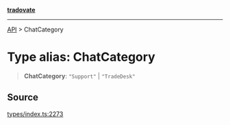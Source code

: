 [**tradovate**](../README.md)

***

[API](../API.md) > ChatCategory

# Type alias: ChatCategory

> **ChatCategory**: `"Support"` \| `"TradeDesk"`

## Source

[types/index.ts:2273](https://github.com/cgilly2fast/tradovate-typescript/blob/b1caea5/src/types/index.ts#L2273)

